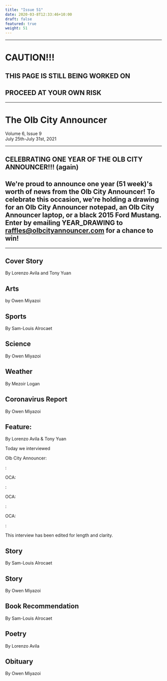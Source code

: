 ```yaml
---
title: "Issue 51"
date: 2020-03-8T12:33:46+10:00
draft: false
featured: true
weight: 51
---
```


------------------------
# CAUTION!!!    
## THIS PAGE IS STILL BEING WORKED ON    
## PROCEED AT YOUR OWN RISK    
------------------------

# The Olb City Announcer    
Volume 6, Issue 9    
July 25th-July 31st, 2021    

---
## CELEBRATING ONE YEAR OF THE OLB CITY ANNOUNCER!!! (again)
## We're proud to announce one year (51 week)'s worth of news from the Olb City Announcer! To celebrate this occasion, we're holding a drawing for an Olb City Announcer notepad, an Olb City Announcer laptop, or a black 2015 Ford Mustang. Enter by emailing YEAR_DRAWING to raffles@olbcityannouncer.com for a chance to win!
---

## Cover Story
By Lorenzo Avila and Tony Yuan



## Arts
by Owen Miyazoi



## Sports
By Sam-Louis Alrocaet



## Science
By Owen Miyazoi



## Weather
By Mezoir Logan



## Coronavirus Report
By Owen Miyazoi    



## Feature: 
By Lorenzo Avila & Tony Yuan

Today we interviewed 

Olb City Announcer: 

: 

OCA: 

: 

OCA: 

: 

OCA: 

: 

This interview has been edited for length and clarity.

## Story
By Sam-Louis Alrocaet



## Story
By Owen Miyazoi



## Book Recommendation
By Sam-Louis Alrocaet



## Poetry
By Lorenzo Avila



## Obituary
By Owen Miyazoi




